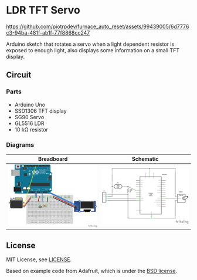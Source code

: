 # LDR TFT Servo

https://github.com/piotrpdev/furnace_auto_reset/assets/99439005/6d7776c3-94ba-481f-ab1f-77f8868cc247

Arduino sketch that rotates a servo when a light dependent resistor is exposed to enough light, also displays some information on a small TFT display.

## Circuit

### Parts

- Arduino Uno
- SSD1306 TFT display
- SG90 Servo
- GL5516 LDR
- 10 kΩ resistor

### Diagrams

| Breadboard | Schematic |
| ---------- | --------- |
| ![breadboard](./.github/img/breadboard_circuit.png)     | ![schematic](./.github/img/schematic.png)       |

## License

MIT License, see [LICENSE](./LICENSE).

Based on example code from Adafruit, which is under the [BSD license](https://github.com/adafruit/Adafruit_SSD1306/blob/5fa3388757f5a3db2dcf01f888e4b2fa61eebf7e/license.txt).

